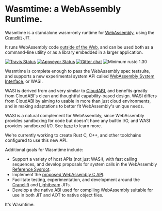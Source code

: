 # Wasmtime: a WebAssembly Runtime.

Wasmtime is a standalone wasm-only runtime for [WebAssembly], using the [Cranelift] JIT.

It runs WebAssembly code [outside of the Web], and can be used both as a command-line
utility or as a library embedded in a larger application.

[WebAssembly]: https://webassembly.org/
[Cranelift]: https://github.com/CraneStation/cranelift
[outside of the Web]: https://webassembly.org/docs/non-web/

[![Travis Status](https://travis-ci.org/CraneStation/wasmtime.svg?branch=master)](https://travis-ci.org/CraneStation/wasmtime)
[![Appveyor Status](https://ci.appveyor.com/api/projects/status/vxvpt2plriy5s0mc?svg=true)](https://ci.appveyor.com/project/CraneStation/cranelift)
[![Gitter chat](https://badges.gitter.im/CraneStation/CraneStation.svg)](https://gitter.im/CraneStation/Lobby)
![Minimum rustc 1.30](https://img.shields.io/badge/rustc-1.30+-green.svg)

Wasmtime is complete enough to pass the WebAssembly spec testsuite, and supports
a new experimental system API called [WebAssembly System Interface], or WASI.

WASI is derived from and very similar to [CloudABI], and benefits greatly from
CloudABI's clean and thoughtful capability-based design. WASI differs from
CloudABI by aiming to usable in more than just cloud environments, and in making
adaptations to better fit WebAssembly's unique needs.

WASI is a natural complement for WebAssembly, since WebAssembly provides
sandboxing for code but doesn't have any builtin I/O, and WASI provides
sandboxed I/O. See [here][WebAssembly System Interface] to learn more.

We're currently working to create Rust C, C++, and other toolchains configured to
use this new API.

[CloudABI]: https://cloudabi.org/
[WebAssembly System Interface]: WASI.md

Additional goals for Wasmtime include:
 - Support a variety of host APIs (not just WASI), with fast calling sequences,
   and develop proposals for system calls in the WebAssembly
   [Reference Sysroot](https://github.com/WebAssembly/reference-sysroot).
 - Implement the [proposed WebAssembly C API].
 - Facilitate testing, experimentation, and development around the [Cranelift] and
   [Lightbeam] JITs.
 - Develop a the native ABI used for compiling WebAssembly suitable for use in both
   JIT and AOT to native object files.

[proposed WebAssembly C API]: https://github.com/rossberg/wasm-c-api
[Cranelift]: https://github.com/CraneStation/cranelift
[Lightbeam]: https://github.com/CraneStation/lightbeam

It's Wasmtime.
